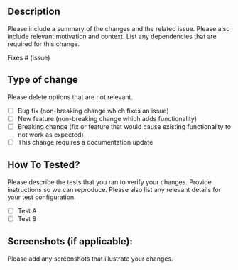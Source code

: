 ## Description

Please include a summary of the changes and the related issue. Please also include relevant motivation and context. List any dependencies that are required for this change.

Fixes # (issue)

## Type of change

Please delete options that are not relevant.

- [ ] Bug fix (non-breaking change which fixes an issue)
- [ ] New feature (non-breaking change which adds functionality)
- [ ] Breaking change (fix or feature that would cause existing functionality to not work as expected)
- [ ] This change requires a documentation update

## How To Tested?

Please describe the tests that you ran to verify your changes. Provide instructions so we can reproduce. Please also list any relevant details for your test configuration.

- [ ] Test A
- [ ] Test B

## Screenshots (if applicable):

Please add any screenshots that illustrate your changes.
